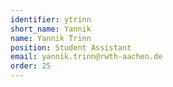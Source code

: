 ```yaml
---
identifier: ytrinn
short_name: Yannik
name: Yannik Trinn
position: Student Assistant
email: yannik.trinn@rwth-aachen.de
order: 25
---
```

<!---Yannik is studying Mechanical Engineering and Business Administration at RWTH Aachen. Following his study abroad at the Hong Kong University of Science and Technology, he started his bachelor's thesis project, during which he developed an AI-based algorithm to identify abrasive tool wear.
He has particular academic interests in AI, engineering and academic writing. In his leisure time, Yannik enjoys travelling to new places and going to the gym.--->